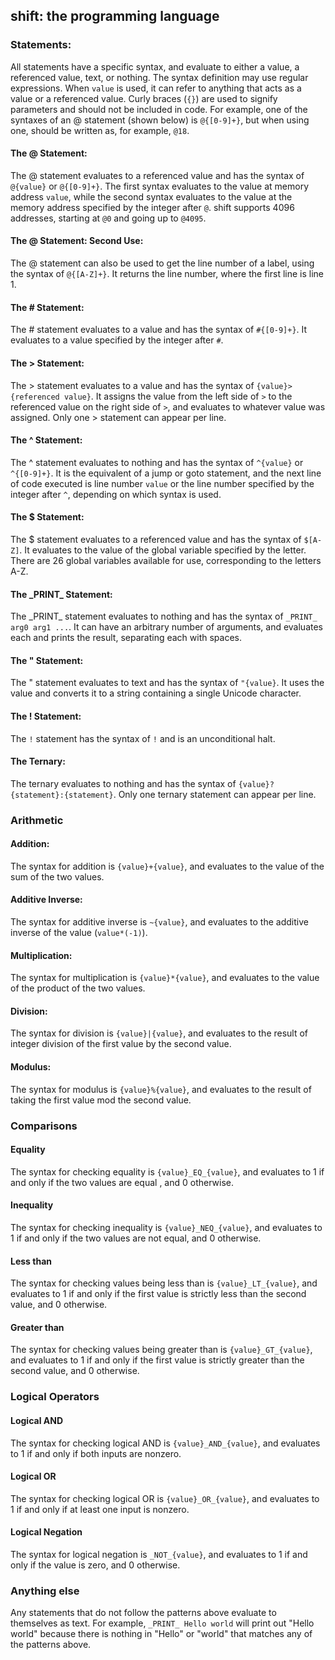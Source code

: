 shift: the programming language
---

### Statements:
All statements have a specific syntax, and evaluate to either a value, a referenced value, text, or nothing. The syntax
 definition may use regular expressions. When `value` is used, it can refer to anything that acts as a value or a
  referenced value. Curly braces (`{}`) are used to signify parameters and should not be included in code. For
   example, one of the syntaxes of an @ statement (shown below) is `@{[0-9]+}`, but when using one, should be written
    as, for example, `@18`.
    
#### The @ Statement:
The @ statement evaluates to a referenced value and has the syntax of `@{value}` or `@{[0-9]+}`. The first syntax
 evaluates to the value at memory address `value`, while the second syntax evaluates to the value at the memory
  address specified by the integer after `@`. shift supports 4096 addresses, starting at `@0` and going up to `@4095`.
#### The @ Statement: Second Use:
The @ statement can also be used to get the line number of a label, using the syntax of `@{[A-Z]+}`. It returns the
 line number, where the first line is line 1.
#### The # Statement:
The # statement evaluates to a value and has the syntax of `#{[0-9]+}`. It evaluates to a value specified by the
 integer after `#`.
#### The > Statement:
The > statement evaluates to a value and has the syntax of `{value}>{referenced value}`. It assigns the
 value from the left side of `>` to the referenced value on
 the right side of `>`, and evaluates to whatever value was assigned. Only one > statement can appear per line.
#### The ^ Statement:
The ^ statement evaluates to nothing and has the syntax of `^{value}` or `^{[0-9]+}`. It is the equivalent of a jump or
 goto
 statement, and the next line of code executed is line number `value` or the line number specified by the integer
  after `^`, depending on which syntax is used.
#### The $ Statement:
The $ statement evaluates to a referenced value and has the syntax of `$[A-Z]`. It evaluates to the value of the
 global variable specified by the letter. There are 26 global variables available for use, corresponding to the
  letters A-Z.
#### The \_PRINT\_ Statement:
The \_PRINT\_ statement evaluates to nothing and has the syntax of `_PRINT_ arg0 arg1 ...`. It can have an arbitrary
 number of arguments, and evaluates each and prints the result, separating each with spaces.
#### The " Statement:
The " statement evaluates to text and has the syntax of `"{value}`. It uses the value and converts it to a string
 containing a single Unicode character.
#### The ! Statement:
The `!` statement has the syntax of `!` and is an unconditional halt.
#### The Ternary:
The ternary evaluates to nothing and has the syntax of `{value}?{statement}:{statement}`. Only one ternary statement
 can appear per line.

### Arithmetic

#### Addition:
The syntax for addition is `{value}+{value}`, and evaluates to the value of the sum of the two values.
#### Additive Inverse:
The syntax for additive inverse is `~{value}`, and evaluates to the additive inverse of the value (`value*(-1)`).
#### Multiplication:
The syntax for multiplication is `{value}*{value}`, and evaluates to the value of the product of the two values.
#### Division:
The syntax for division is `{value}|{value}`, and evaluates to the result of integer division of the first value by
 the second value.
#### Modulus:
The syntax for modulus is `{value}%{value}`, and evaluates to the result of taking the first value mod the second value.

### Comparisons

#### Equality
The syntax for checking equality is `{value}_EQ_{value}`, and evaluates to 1 if and only if the two values are equal
, and 0 otherwise.
#### Inequality
The syntax for checking inequality is `{value}_NEQ_{value}`, and evaluates to 1 if and only if the two values are not
 equal, and 0 otherwise.
#### Less than
The syntax for checking values being less than is `{value}_LT_{value}`, and evaluates to 1 if and only if the first
 value is strictly less than the second value, and 0 otherwise.
#### Greater than
The syntax for checking values being greater than is `{value}_GT_{value}`, and evaluates to 1 if and only if the
 first value is strictly greater than the second value, and 0 otherwise.
 
### Logical Operators

#### Logical AND
The syntax for checking logical AND is `{value}_AND_{value}`, and evaluates to 1 if and only if both inputs are nonzero.
#### Logical OR
The syntax for checking logical OR is `{value}_OR_{value}`, and evaluates to 1 if and only if at least one input is
 nonzero.
#### Logical Negation
The syntax for logical negation is `_NOT_{value}`, and evaluates to 1 if and only if the value is zero, and 0 otherwise.

### Anything else
Any statements that do not follow the patterns above evaluate to themselves as text. For example, `_PRINT_ Hello world` will print out "Hello world" because there is nothing in "Hello" or "world" that matches any of the patterns above.
